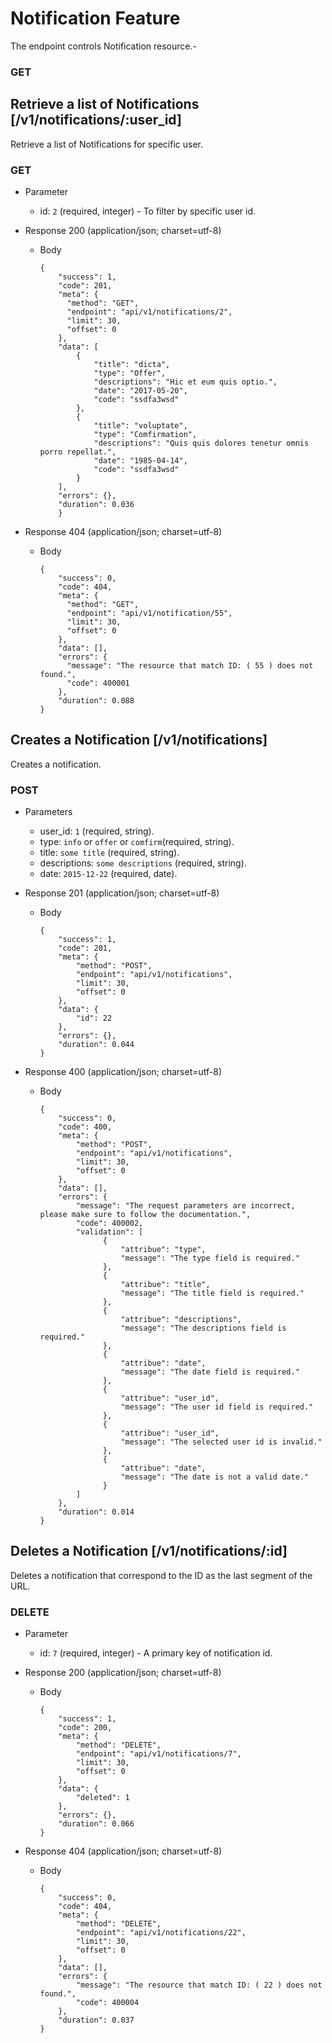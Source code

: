 # Notification Feature
The endpoint controls Notification resource.-


### GET

## Retrieve a list of Notifications [/v1/notifications/:user_id]

 Retrieve a list of Notifications for specific user.

### GET

+ Parameter
    + id: `2` (required, integer) - To filter by specific user id.


+ Response 200 (application/json; charset=utf-8)

    + Body

          {
              "success": 1,
              "code": 201,
              "meta": {
                "method": "GET",
                "endpoint": "api/v1/notifications/2",
                "limit": 30,
                "offset": 0
              },
              "data": [
                  {
                      "title": "dicta",
                      "type": "Offer",
                      "descriptions": "Hic et eum quis optio.",
                      "date": "2017-05-20",
                      "code": "ssdfa3wsd"
                  },
                  {
                      "title": "voluptate",
                      "type": "Comfirmation",
                      "descriptions": "Quis quis dolores tenetur omnis porro repellat.",
                      "date": "1985-04-14",
                      "code": "ssdfa3wsd"
                  }
              ],
              "errors": {},
              "duration": 0.036
              }

+ Response 404 (application/json; charset=utf-8)

    + Body

          {
              "success": 0,
              "code": 404,
              "meta": {
                "method": "GET",
                "endpoint": "api/v1/notification/55",
                "limit": 30,
                "offset": 0
              },
              "data": [],
              "errors": {
                "message": "The resource that match ID: ( 55 ) does not found.",
                "code": 400001
              },
              "duration": 0.088
          }


## Creates a Notification [/v1/notifications]

  Creates a notification.

### POST
+ Parameters
    + user_id: `1` (required, string).
    + type: `info` or `offer` or `comfirm`(required, string).
    + title: `some title` (required, string).
    + descriptions: `some descriptions` (required, string).
    + date: `2015-12-22` (required, date).


+ Response 201 (application/json; charset=utf-8)

    + Body

          {
              "success": 1,
              "code": 201,
              "meta": {
                  "method": "POST",
                  "endpoint": "api/v1/notifications",
                  "limit": 30,
                  "offset": 0
              },
              "data": {
                  "id": 22
              },
              "errors": {},
              "duration": 0.044
          }

+ Response 400 (application/json; charset=utf-8)

    + Body

          {
              "success": 0,
              "code": 400,
              "meta": {
                  "method": "POST",
                  "endpoint": "api/v1/notifications",
                  "limit": 30,
                  "offset": 0
              },
              "data": [],
              "errors": {
                  "message": "The request parameters are incorrect, please make sure to follow the documentation.",
                  "code": 400002,
                  "validation": [
                        {
                            "attribue": "type",
                            "message": "The type field is required."
                        },
                        {
                            "attribue": "title",
                            "message": "The title field is required."
                        },
                        {
                            "attribue": "descriptions",
                            "message": "The descriptions field is required."
                        },
                        {
                            "attribue": "date",
                            "message": "The date field is required."
                        },
                        {
                            "attribue": "user_id",
                            "message": "The user id field is required."
                        },
                        {
                            "attribue": "user_id",
                            "message": "The selected user id is invalid."
                        },
                        {
                            "attribue": "date",
                            "message": "The date is not a valid date."
                        }
                  ]
              },
              "duration": 0.014
          }


## Deletes a Notification [/v1/notifications/:id]

  Deletes a notification that correspond to the ID as the last segment of the URL.

### DELETE

+ Parameter
    + id: `7` (required, integer) - A primary key of notification id.


+ Response 200 (application/json; charset=utf-8)

    + Body

          {
              "success": 1,
              "code": 200,
              "meta": {
                  "method": "DELETE",
                  "endpoint": "api/v1/notifications/7",
                  "limit": 30,
                  "offset": 0
              },
              "data": {
                  "deleted": 1
              },
              "errors": {},
              "duration": 0.066
          }

+ Response 404 (application/json; charset=utf-8)

    + Body

          {
              "success": 0,
              "code": 404,
              "meta": {
                  "method": "DELETE",
                  "endpoint": "api/v1/notifications/22",
                  "limit": 30,
                  "offset": 0
              },
              "data": [],
              "errors": {
                  "message": "The resource that match ID: ( 22 ) does not found.",
                  "code": 400004
              },
              "duration": 0.037
          }
